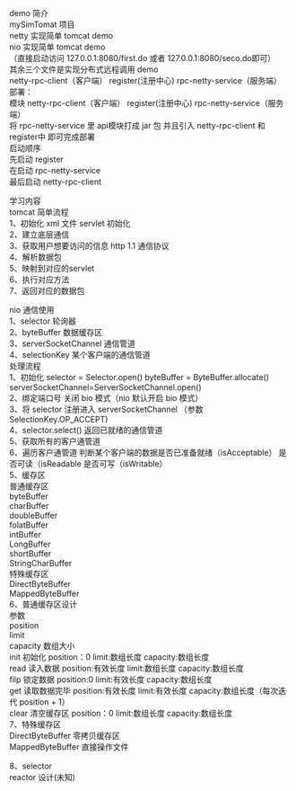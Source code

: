 demo 简介  
 mySimTomat 项目   
      netty 实现简单 tomcat demo  
      nio 实现简单 tomcat demo  
    （直接启动访问 127.0.0.1:8080/first.do 或者 127.0.0.1:8080/seco.do即可）  
 其余三个文件是实现分布式远程调用 demo  
      netty-rpc-client（客户端）    register(注册中心)  rpc-netty-service（服务端）  
      部署：  
          模块 netty-rpc-client（客户端）    register(注册中心)  rpc-netty-service（服务端）  
          将 rpc-netty-service 里 api模块打成 jar 包 并且引入 netty-rpc-client 和 register中 即可完成部署  
       启动顺序  
          先启动 register  
          在启动 rpc-netty-service  
          最后启动 netty-rpc-client  

学习内容  
tomcat 简单流程  
1、初始化 xml 文件 servlet 初始化  
2、建立底层通信  
3、获取用户想要访问的信息 http 1.1 通信协议   
4、解析数据包  
5、映射到对应的servlet  
6、执行对应方法  
7、返回对应的数据包  

nio 通信使用  
1、selector 轮询器  
2、byteBuffer 数据缓存区  
3、serverSocketChannel 通信管道  
4、selectionKey 某个客户端的通信管道  
    处理流程  
       1、初始化 selector = Selector.open() byteBuffer = ByteBuffer.allocate() serverSocketChannel=ServerSocketChannel.open()  
       2、绑定端口号 关闭 bio 模式（nio 默认开启 bio 模式）  
       3、将 selector 注册进入 serverSocketChannel （参数 SelectionKey.OP_ACCEPT)  
       4、selector.select() 返回已就绪的通信管道  
       5、获取所有的客户通管道  
       6、遍历客户通管道 判断某个客户端的数据是否已准备就绪（isAcceptable） 是否可读（isReadable 是否可写（isWritable）  
5、缓存区  
	普通缓存区  
		byteBuffer  
		charBuffer  
		doubleBuffer  
		folatBuffer  
		intBuffer  
		LongBuffer  
		shortBuffer  
		StringCharBuffer  
	特殊缓存区  
		DirectByteBuffer  
		MappedByteBuffer  
6、普通缓存区设计   
	参数  
		position   
		limit  
		capacity 数组大小  
	init	初始化       position：0 limit:数组长度 capacity:数组长度  
	read	读入数据     position:有效长度 limit:数组长度 capacity:数组长度  
	filp	锁定数据     position:0 limit:有效长度 capacity:数组长度  
	get	    读取数据完毕 position:有效长度 limit:有效长度 capacity:数组长度（每次迭代 position + 1）  
	clear	清空缓存区   position：0 limit:数组长度 capacity:数组长度  
7、特殊缓存区  
	DirectByteBuffer 零拷贝缓存区  
	MappedByteBuffer 直接操作文件  

8、selector  
	reactor 设计(未知)  
